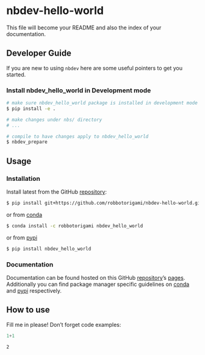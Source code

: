 # nbdev-hello-world


<!-- WARNING: THIS FILE WAS AUTOGENERATED! DO NOT EDIT! -->

This file will become your README and also the index of your
documentation.

## Developer Guide

If you are new to using `nbdev` here are some useful pointers to get you
started.

### Install nbdev_hello_world in Development mode

``` sh
# make sure nbdev_hello_world package is installed in development mode
$ pip install -e .

# make changes under nbs/ directory
# ...

# compile to have changes apply to nbdev_hello_world
$ nbdev_prepare
```

## Usage

### Installation

Install latest from the GitHub
[repository](https://github.com/robbotorigami/nbdev-hello-world):

``` sh
$ pip install git+https://github.com/robbotorigami/nbdev-hello-world.git
```

or from [conda](https://anaconda.org/robbotorigami/nbdev-hello-world)

``` sh
$ conda install -c robbotorigami nbdev_hello_world
```

or from [pypi](https://pypi.org/project/nbdev-hello-world/)

``` sh
$ pip install nbdev_hello_world
```

### Documentation

Documentation can be found hosted on this GitHub
[repository](https://github.com/robbotorigami/nbdev-hello-world)’s
[pages](https://robbotorigami.github.io/nbdev-hello-world/).
Additionally you can find package manager specific guidelines on
[conda](https://anaconda.org/robbotorigami/nbdev-hello-world) and
[pypi](https://pypi.org/project/nbdev-hello-world/) respectively.

## How to use

Fill me in please! Don’t forget code examples:

``` python
1+1
```

    2
